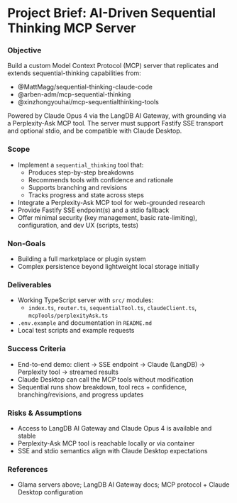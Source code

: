 # Project Brief: AI-Driven Sequential Thinking MCP Server

### Objective
Build a custom Model Context Protocol (MCP) server that replicates and extends sequential-thinking capabilities from:
- @MattMagg/sequential-thinking-claude-code
- @arben-adm/mcp-sequential-thinking
- @xinzhongyouhai/mcp-sequentialthinking-tools

Powered by Claude Opus 4 via the LangDB AI Gateway, with grounding via a Perplexity-Ask MCP tool. The server must support Fastify SSE transport and optional stdio, and be compatible with Claude Desktop.

### Scope
- Implement a `sequential_thinking` tool that:
  - Produces step-by-step breakdowns
  - Recommends tools with confidence and rationale
  - Supports branching and revisions
  - Tracks progress and state across steps
- Integrate a Perplexity-Ask MCP tool for web-grounded research
- Provide Fastify SSE endpoint(s) and a stdio fallback
- Offer minimal security (key management, basic rate-limiting), configuration, and dev UX (scripts, tests)

### Non-Goals
- Building a full marketplace or plugin system
- Complex persistence beyond lightweight local storage initially

### Deliverables
- Working TypeScript server with `src/` modules:
  - `index.ts`, `router.ts`, `sequentialTool.ts`, `claudeClient.ts`, `mcpTools/perplexityAsk.ts`
- `.env.example` and documentation in `README.md`
- Local test scripts and example requests

### Success Criteria
- End-to-end demo: client → SSE endpoint → Claude (LangDB) → Perplexity tool → streamed results
- Claude Desktop can call the MCP tools without modification
- Sequential runs show breakdown, tool recs + confidence, branching/revisions, and progress updates

### Risks & Assumptions
- Access to LangDB AI Gateway and Claude Opus 4 is available and stable
- Perplexity-Ask MCP tool is reachable locally or via container
- SSE and stdio semantics align with Claude Desktop expectations

### References
- Glama servers above; LangDB AI Gateway docs; MCP protocol + Claude Desktop configuration
